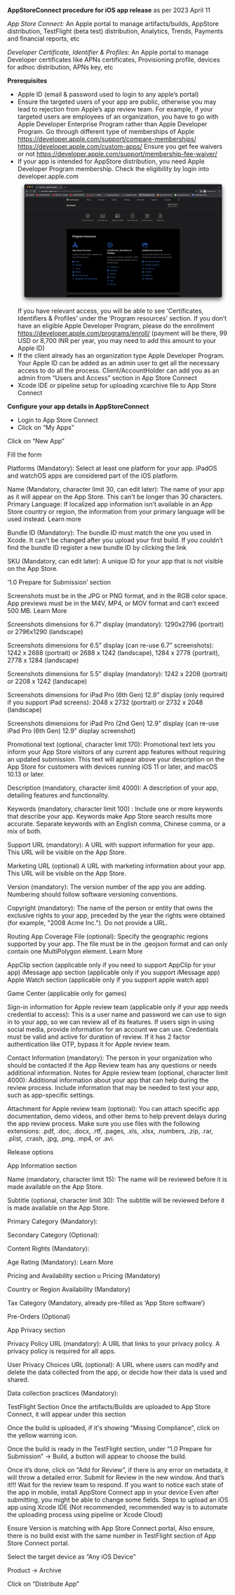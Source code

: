 **AppStoreConnect procedure for iOS app release**
as per 2023 April 11

_App Store Connect:_
An Apple portal to manage artifacts/builds, AppStore distribution, TestFlight (beta test) distribution, Analytics, Trends, Payments and financial reports, etc

_Developer Certificate, Identifier & Profiles:_
An Apple portal to manage Developer certificates like APNs certificates, Provisioning profile, devices for adhoc distribution, APNs key, etc

**Prerequisites**
* Apple ID (email & password used to login to any apple’s portal)
* Ensure the targeted users of your app are public, otherwise you may lead to rejection from Apple’s app review team. For example, if your targeted users are employees of an organization, you have to go with Apple Developer Enterprise Program rather than Apple Developer Program.
Go through different type of memberships of Apple
https://developer.apple.com/support/compare-memberships/
https://developer.apple.com/custom-apps/
Ensure you get fee waivers or not
https://developer.apple.com/support/membership-fee-waiver/
* If your app is intended for AppStore distribution, you need Apple Developer Program membership. Check the eligibility by login into developer.apple.com
![Image description](developer_apple_landing_page.png)
If you have relevant access, you will be able to see ‘Certificates, Identifiers & Profiles’ under the ‘Program resources’ section.
If you don’t have an eligible Apple Developer Program, please do the enrollment https://developer.apple.com/programs/enroll/ (payment will be there, 99 USD or 8,700 INR per year, you may need to add this amount to your Apple ID)
* If the client already has an organization type Apple Developer Program. Your Apple ID can be added as an admin user to get all the necessary access to do all the process. Client/AccountHolder can add you as an admin from “Users and Access” section in App Store Connect
* Xcode IDE or pipeline setup for uploading xcarchive file to App Store Connect



**Configure your app details in AppStoreConnect**
* Login to App Store Connect
* Click on “My Apps”




Click on “New App”


Fill the form


Platforms (Mandatory): Select at least one platform for your app. iPadOS and watchOS apps are considered part of the iOS platform.


Name (Mandatory, character limit 30, can edit later): The name of your app as it will appear on the App Store. This can't be longer than 30 characters.
Primary Language: If localized app information isn’t available in an App Store country or region, the information from your primary language will be used instead. Learn more


Bundle ID (Mandatory): The bundle ID must match the one you used in Xcode. It can't be changed after you upload your first build. If you couldn’t find the bundle ID register a new bundle ID by clicking the link


SKU (Mandatory, can edit later): A unique ID for your app that is not visible on the App Store.


‘1.0 Prepare for Submission’ section




Screenshots must be in the JPG or PNG format, and in the RGB color space. App previews must be in the M4V, MP4, or MOV format and can’t exceed 500 MB. Learn More


Screenshots dimensions for 6.7” display (mandatory): 1290x2796 (portrait) or 2796x1290 (landscape)





Screenshots dimensions for 6.5” display (can re-use 6.7” screenshots): 1242 x 2688 (portrait) or 2688 x 1242 (landscape), 1284 x 2778 (portrait), 2778 x 1284 (landscape)



Screenshots dimensions for 5.5” display (mandatory): 1242 x 2208 (portrait) or 2208 x 1242 (landscape)



Screenshots dimensions for iPad Pro (6th Gen) 12.9" display (only required if you support iPad screens): 2048 x 2732 (portrait) or 2732 x 2048 (landscape)



Screenshots dimensions for iPad Pro (2nd Gen) 12.9" display (can re-use iPad Pro (6th Gen) 12.9" display screenshot)

Promotional text (optional, character limit 170): 
Promotional text lets you inform your App Store visitors of any current app features without requiring an updated submission. This text will appear above your description on the App Store for customers with devices running iOS 11 or later, and macOS 10.13 or later.




Description (mandatory, character limit 4000):
A description of your app, detailing features and functionality.


Keywords (mandatory, character limit 100) : 
Include one or more keywords that describe your app. Keywords make App Store search results more accurate. Separate keywords with an English comma, Chinese comma, or a mix of both.


Support URL (mandatory):
A URL with support information for your app. This URL will be visible on the App Store.




Marketing URL (optional)
A URL with marketing information about your app. This URL will be visible on the App Store.


Version (mandatory):
The version number of the app you are adding. Numbering should follow software versioning conventions.


Copyright (mandatory):
The name of the person or entity that owns the exclusive rights to your app, preceded by the year the rights were obtained (for example, "2008 Acme Inc."). Do not provide a URL.


Routing App Coverage File (optional):
Specify the geographic regions supported by your app. The file must be in the .geojson format and can only contain one MultiPolygon element. Learn More


AppClip section (applicable only if you need to support AppClip for your app)
iMessage app section (applicable only if you support iMessage app)
Apple Watch section (applicable only if you support apple watch app)


Game Center (applicable only for games)

Sign-in information for Apple review team (applicable only if your app needs credential to access): This is a user name and password we can use to sign in to your app, so we can review all of its features. If users sign in using social media, provide information for an account we can use. Credentials must be valid and active for duration of review.
If it has 2 factor authentication like OTP, bypass it for Apple review team.

Contact Information (mandatory):
The person in your organization who should be contacted if the App Review team has any questions or needs additional information.
Notes for Apple review team (optional, character limit 4000):
Additional information about your app that can help during the review process. Include information that may be needed to test your app, such as app-specific settings.

Attachment for Apple review team (optional):
You can attach specific app documentation, demo videos, and other items to help prevent delays during the app review process. Make sure you use files with the following extensions: .pdf, .doc, .docx, .rtf, .pages, .xls, .xlsx, .numbers, .zip, .rar, .plist, .crash, .jpg, .png, .mp4, or .avi.


Release options

























App Information section



Name (mandatory, character limit 15): 
The name will be reviewed before it is made available on the App Store.

Subtitle (optional, character limit 30): 
The subtitle will be reviewed before it is made available on the App Store.



















Primary Category (Mandatory):






Secondary Category (Optional):










Content Rights (Mandatory):

Age Rating (Mandatory):
Learn More



















Pricing and Availability section
u
Pricing (Mandatory)
















Country or Region Availability (Mandatory)


Tax Category (Mandatory, already pre-filled as ‘App Store software’)

Pre-Orders (Optional)


App Privacy section

Privacy Policy URL (mandatory): 
A URL that links to your privacy policy. A privacy policy is required for all apps.

User Privacy Choices URL (optional):
A URL where users can modify and delete the data collected from the app, or decide how their data is used and shared.


Data collection practices (Mandatory):
















TestFlight Section
Once the artifacts/Builds are uploaded to App Store Connect, it will appear under this section


Once the build is uploaded, if it's showing “Missing Compliance”, click on the yellow warning icon.




Once the build is ready in the TestFlight section, under “1.0 Prepare for Submission” -> Build, a button will appear to choose the build. 


Once it’s done, click on “Add for Review”, if there is any error on metadata, it will throw a detailed error. 
Submit for Review in the new window. And that’s it!!! Wait for the review team to respond. If you want to notice each state of the app in mobile, install AppStore Connect app in your device
Even after submitting, you might be able to change some fields.
Steps to upload an iOS app using Xcode IDE (Not recommended, recommended way is to automate the uploading process using pipeline or Xcode Cloud)


Ensure Version is matching with App Store Connect portal, Also ensure, there is no build exist with the same number in TestFlight section of App Store Connect portal.


Select the target device as “Any iOS Device”



Product -> Archive


Click on “Distribute App”



